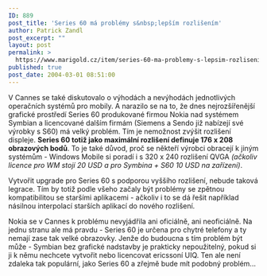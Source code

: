 ```yaml
---
ID: 889
post_title: 'Series 60 má problémy s&nbsp;lepším rozlišením'
author: Patrick Zandl
post_excerpt: ""
layout: post
permalink: >
  https://www.marigold.cz/item/series-60-ma-problemy-s-lepsim-rozlisenim
published: true
post_date: 2004-03-01 08:51:00
---
```

<P>V Cannes se také diskutovalo o výhodách a nevýhodách jednotlivých operačních systémů pro mobily. A narazilo se na to, že dnes nejrozšířenější grafické prostředí Series 60 produkované firmou Nokia nad systémem Symbian a licencované dalším firmám (Siemens a Sendo již nabízejí své výrobky s S60) má velký problém. Tím je nemožnost zvýšit rozlišení displeje. <STRONG>Series 60 totiž jako maximální rozlišení definuje 176 x 208 obrazových bodů</STRONG>. To je také důvod, proč se někteří výrobci obracejí k jiným systémům - Windows Mobile si poradí i s 320 x 240 rozlišení QVGA <EM>(ačkoliv licence pro WM stojí 20 USD a pro Symbina + S60 10 USD na zařízení)</EM>.</P>
<P>Vytvořit upgrade pro Series 60 s podporou vyššího rozlišení, nebude taková legrace. Tím by totiž podle všeho začaly být problémy se zpětnou kompatibilitou se staršími aplikacemi - ačkoliv i to se dá řešit například násilnou interpolací starších aplikací do nového rozlišení. </P>
<P>Nokia se v Cannes k problému nevyjádřila ani oficiálně, ani neoficiálně. Na jednu stranu ale má pravdu - Series 60 je určena pro chytré telefony a ty nemají zase tak velké obrazovky. Jenže do budoucna s tím problém být může - Symbian bez grafické nadstavby je prakticky nepoužitelný, pokud si ji k němu nechcete vytvořit nebo licencovat ericssoní UIQ. Ten ale není zdaleka tak populární, jako Series 60 a zřejmě bude mít podobný problém...</P>